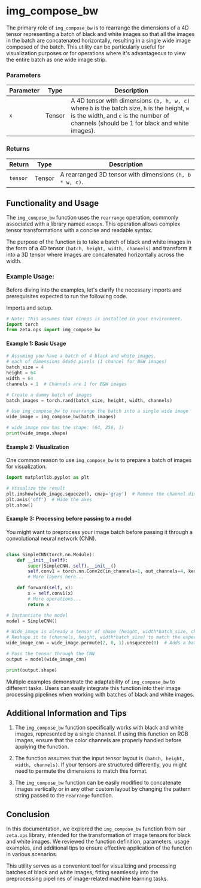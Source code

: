 # img_compose_bw


The primary role of `img_compose_bw` is to rearrange the dimensions of a 4D tensor representing a batch of black and white images so that all the images in the batch are concatenated horizontally, resulting in a single wide image composed of the batch. This utility can be particularly useful for visualization purposes or for operations where it's advantageous to view the entire batch as one wide image strip.

### Parameters

| Parameter | Type | Description |
| ----------| ---- | ----------- |
| `x`       | Tensor | A 4D tensor with dimensions `(b, h, w, c)` where `b` is the batch size, `h` is the height, `w` is the width, and `c` is the number of channels (should be 1 for black and white images). |

### Returns

| Return    | Type  | Description |
| ----------| ------| ----------- |
| `tensor`  | Tensor | A rearranged 3D tensor with dimensions `(h, b * w, c)`. |

## Functionality and Usage

The `img_compose_bw` function uses the `rearrange` operation, commonly associated with a library named `einops`. This operation allows complex tensor transformations with a concise and readable syntax.

The purpose of the function is to take a batch of black and white images in the form of a 4D tensor `(batch, height, width, channels)` and transform it into a 3D tensor where images are concatenated horizontally across the width.

### Example Usage:

Before diving into the examples, let's clarify the necessary imports and prerequisites expected to run the following code.

Imports and setup.

```python
# Note: This assumes that einops is installed in your environment.
import torch
from zeta.ops import img_compose_bw
```

#### Example 1: Basic Usage

```python
# Assuming you have a batch of 4 black and white images,
# each of dimensions 64x64 pixels (1 channel for B&W images)
batch_size = 4
height = 64
width = 64
channels = 1  # Channels are 1 for B&W images

# Create a dummy batch of images
batch_images = torch.rand(batch_size, height, width, channels)

# Use img_compose_bw to rearrange the batch into a single wide image
wide_image = img_compose_bw(batch_images)

# wide_image now has the shape: (64, 256, 1)
print(wide_image.shape)
```

#### Example 2: Visualization

One common reason to use `img_compose_bw` is to prepare a batch of images for visualization.

```python
import matplotlib.pyplot as plt

# Visualize the result
plt.imshow(wide_image.squeeze(), cmap='gray')  # Remove the channel dimension for plotting
plt.axis('off')  # Hide the axes
plt.show()
```

#### Example 3: Processing before passing to a model

You might want to preprocess your image batch before passing it through a convolutional neural network (CNN).

```python

class SimpleCNN(torch.nn.Module):
    def __init__(self):
        super(SimpleCNN, self).__init__()
        self.conv1 = torch.nn.Conv2d(in_channels=1, out_channels=4, kernel_size=3, stride=1, padding=1)
        # More layers here...

    def forward(self, x):
        x = self.conv1(x)
        # More operations...
        return x

# Instantiate the model
model = SimpleCNN()

# Wide_image is already a tensor of shape (height, width*batch_size, channels)
# Reshape it to (channels, height, width*batch_size) to match the expected input format of PyTorch CNNs
wide_image_cnn = wide_image.permute(2, 0, 1).unsqueeze(0)  # Adds a batch dimension

# Pass the tensor through the CNN
output = model(wide_image_cnn)

print(output.shape)
```

Multiple examples demonstrate the adaptability of `img_compose_bw` to different tasks. Users can easily integrate this function into their image processing pipelines when working with batches of black and white images.

## Additional Information and Tips

1. The `img_compose_bw` function specifically works with black and white images, represented by a single channel. If using this function on RGB images, ensure that the color channels are properly handled before applying the function.

2. The function assumes that the input tensor layout is `(batch, height, width, channels)`. If your tensors are structured differently, you might need to permute the dimensions to match this format.

3. The `img_compose_bw` function can be easily modified to concatenate images vertically or in any other custom layout by changing the pattern string passed to the `rearrange` function.

## Conclusion

In this documentation, we explored the `img_compose_bw` function from our  `zeta.ops` library, intended for the transformation of image tensors for black and white images. We reviewed the function definition, parameters, usage examples, and additional tips to ensure effective application of the function in various scenarios.

This utility serves as a convenient tool for visualizing and processing batches of black and white images, fitting seamlessly into the preprocessing pipelines of image-related machine learning tasks.

